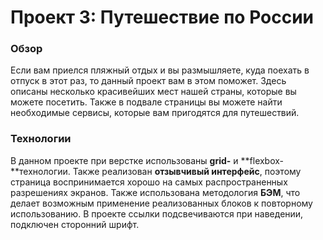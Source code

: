 # Проект 3: Путешествие по России

### Обзор

Если вам приелся пляжный отдых и вы размышляете, куда поехать в отпуск в этот раз, то данный проект вам в этом поможет. Здесь описаны несколько красивейших мест нашей страны, которые вы можете посетить. Также в подвале страницы вы можете найти необходимые сервисы, которые вам пригодятся для путешествий.

### Технологии

В данном проекте при верстке использованы **grid-** и **flexbox-**технологии. Также реализован **отзывчивый интерфейс**, поэтому страница воспринимается хорошо на самых распространенных разрешениях экранов. Также использована методология **БЭМ**, что делает возможным применение реализованных блоков к повторному использованию. В проекте ссылки подсвечиваются при наведении, подключен сторонний шрифт.
